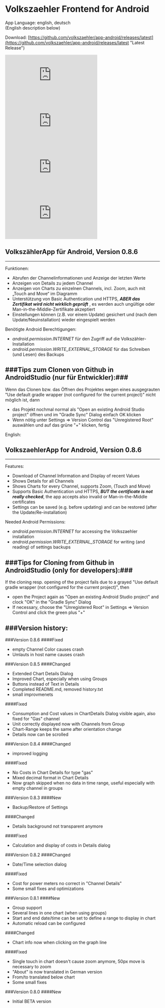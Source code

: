 # Volkszaehler Frontend for Android 
App Language: english, deutsch  
(English description below)

Download: [https://github.com/volkszaehler/app-android/releases/latest](https://github.com/volkszaehler/app-android/releases/latest "Latest Release")

![ScreenShot1](http://wiki.volkszaehler.org/lib/exe/fetch.php?cache=&w=393&h=700&media=software:frontends:vz_app:uebersicht.png "ScreenShots 1 of VolkszaehlerApp") 
![ScreenShot2](http://wiki.volkszaehler.org/lib/exe/fetch.php?cache=&w=393&h=700&media=software:frontends:vz_app:details.png "ScreenShots 2 of VolkszaehlerApp") 
![ScreenShot3](http://wiki.volkszaehler.org/lib/exe/fetch.php?cache=&w=393&h=700&media=software:frontends:vz_app:grafik.png "ScreenShots 3 of VolkszaehlerApp") 
![ScreenShot4](http://wiki.volkszaehler.org/lib/exe/fetch.php?cache=&w=393&h=700&media=software:frontends:vz_app:einstellungen.png "ScreenShots 4 of VolkszaehlerApp") 

## VolkszählerApp für Android, Version 0.8.6
---

Funktionen:  
  
- Abrufen der Channelinformationen und Anzeige der letzten Werte
- Anzeigen von Details zu jedem Channel
- Anzeigen von Charts zu einzelnen Channels, incl. Zoom, auch mit „Touch and Move“ im Diagramm
- Unterstützung von Basic Authentication und HTTPS, **_ABER das Zertifikat wird nicht wirklich geprüft_**   , es werden auch ungültige oder Man-in-the-Middle-Zertifikate akzeptiert
- Einstellungen können (z.B. vor einem Update) gesichert und (nach dem Update/Neuinstallation) wieder eingespielt werden

Benötigte Android Berechtigungen:  
- _android.permission.INTERNET_ für den Zugriff auf die Volkszähler-Installation  
- _android.permission.WRITE_EXTERNAL_STORAGE_ für das Schreiben (und Lesen) des Backups

###Tips zum Clonen von Github in AndroidStudio (nur für Entwickler):###
---

Wenn das Clonen bzw. das Öffnen des Projektes wegen eines ausgegrauten "Use default gradle wrapper (not configured for the current project)" nicht möglich ist, dann  
- das Projekt nochmal normal als "Open an existing Android Studio project" öffnen und im "Gradle Sync" Dialog einfach OK klicken  
- Wenn nötig unter Settings => Version Control das "Unregistered Root" auswählen und auf das grüne "+" klicken, fertig
  
  
  
English:
## VolkszaehlerApp for Android, Version 0.8.6
---

Features:  
  
- Download of Channel Information and Display of recent Values
- Shows Details for all Channels
- Shows Charts for every Channel, supports Zoom, (Touch and Move)
- Supports Basic Authentication und HTTPS, **_BUT the certificate is not really checked_**, the app accepts also invalid or Man-in-the-Middle certificates
- Settings can be saved (e.g. before updating) and can be restored (after the Update/Re-installation)

Needed Android Permissions:  
- _android.permission.INTERNET_ for accessing the Volkszaehler installation  
- _android.permission.WRITE_EXTERNAL_STORAGE_ for writing (and reading) of settings backups

###Tips for Cloning from Github in AndroidStudio (only for developers):###
---

If the cloning resp. opening of the project fails due to a grayed "Use default gradle wrapper (not configured for the current project)", then  
- open the Project again as "Open an existing Android Studio project" and clock "OK" in the "Gradle Sync" Dialog  
- If necessary, choose the "Unregistered Root" in Settings => Version Control and click the green plus "+" 


###Version history:
---

###Version 0.8.6
####Fixed  
 - empty Channel Color causes crash  
 - Umlauts in host name causes crash

###Version 0.8.5
####Changed  
 - Extended Chart Details Dialog
 - Improved Chart, especially when using Groups 
 - Buttons instead of Text in Details
 - Completed README.md, removed history.txt
 - small improvmenets

####Fixed  
 - Consumption and Cost values in ChartDetails Dialog visible again, also fixed for "Gas" channel  
 - Unit correctly displayed now with Channels from Group  
 - Chart-Range keeps the same after orientation change
 - Details now can be scrolled


###Version 0.8.4
####Changed  
 - improved logging  

####Fixed
 - No Costs in Chart Details for type "gas"  
 - Mixed decimal format in Chart Details    
 - Now graph skipped when no data in time range, useful especially with empty channel in groups    


###Version 0.8.3
####New  
 - Backup/Restore of Settings

####Changed  
 - Details background not transparent anymore

####Fixed  
 - Calculation and display of costs in Details dialog


###Version 0.8.2
####Changed  
 - Date/Time selection dialog

####Fixed  
 - Cost for power meters no correct in "Channel Details"    
 - Some small fixes and optimizations  

###Version 0.8.1
####New
 - Group support  
 - Several lines in one chart (when using groups)  
 - Start and end date/time can be set to define a range to display in chart  
 - Automatic reload can be configured

####Changed    
 - Chart info now when clicking on the graph line

####Fixed  
 - Single touch in chart doesn't cause zoom anymore, 50px move is necessary to zoom  
 - "About" is now translated in German version  
 - From/to translated below chart  
 - Some small fixes


###Version 0.8.0
####New  
 - Initial BETA version
